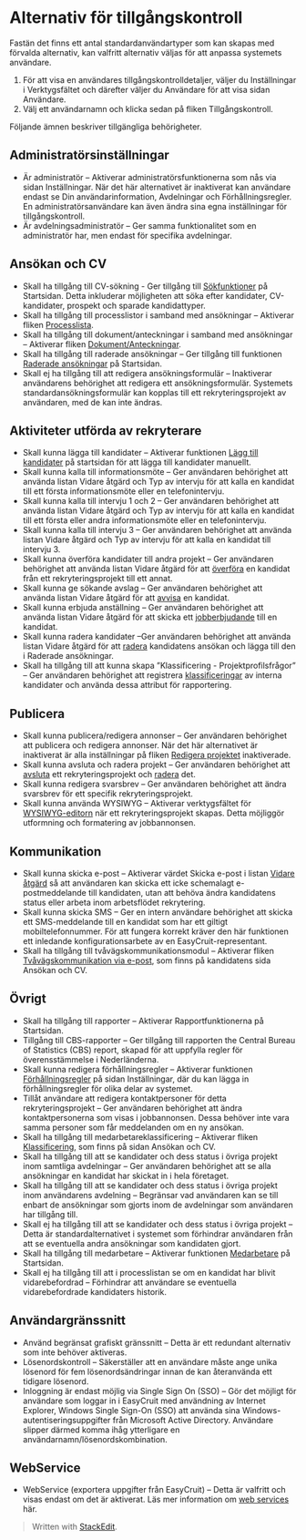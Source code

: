 # Alternativ för tillgångskontroll

Fastän det finns ett antal standardanvändartyper som kan skapas med förvalda alternativ, kan valfritt alternativ väljas för att anpassa systemets användare.

1.  För att visa en användares tillgångskontrolldetaljer, väljer du  Inställningar  i Verktygsfältet och därefter väljer du  Användare  för att visa sidan  Användare.
2.  Välj ett användarnamn och klicka sedan på fliken  Tillgångskontroll.

Följande ämnen beskriver tillgängliga behörigheter.

## Administratörsinställningar

-   Är administratör  – Aktiverar administratörsfunktionerna som nås via sidan Inställningar. När det här alternativet är inaktiverat kan användare endast se  Din användarinformation,  Avdelningar  och  Förhållningsregler. En administratörsanvändare kan även ändra sina egna inställningar för tillgångskontroll.
-   Är avdelningsadministratör  – Ger samma funktionalitet som en administratör har, men endast för specifika avdelningar.

## Ansökan och CV

-   Skall ha tillgång till CV-sökning  - Ger tillgång till  [Sökfunktioner](https://www.google.com/url?q=http://searching_for_candidates.htm&source=gmail-html&ust=1635931922423000&usg=AFQjCNHlfFdLxxi1Jxdf42TavCxzohm8vA)  på  Startsidan. Detta inkluderar möjligheten att söka efter kandidater, CV-kandidater, prospekt och sparade kandidattyper.
-   Skall ha tillgång till processlistor i samband med ansökningar  – Aktiverar fliken  [Processlista](https://www.google.com/url?q=http://recruitment_activities_list_tab.htm&source=gmail-html&ust=1635931922423000&usg=AFQjCNGY7jCxVSV9hiMezed2Uz2fmYJv7w).
-   Skall ha tillgång till dokument/anteckningar i samband med ansökningar  – Aktiverar fliken  [Dokument/Anteckningar](https://www.google.com/url?q=http://documents_notes_tab.htm&source=gmail-html&ust=1635931922423000&usg=AFQjCNFn_vuTS0tyH7QMvwzTpHtB6f45XA).
-   Skall ha tillgång till raderade ansökningar  – Ger tillgång till funktionen  [Raderade ansökningar](https://www.google.com/url?q=http://deleting_an_applicant.htm&source=gmail-html&ust=1635931922423000&usg=AFQjCNHOJkvpOFRMiCvRy-sBvDvI6FeCtg)  på  Startsidan.
-   Skall ej ha tillgång till att redigera ansökningsformulär  – Inaktiverar användarens behörighet att redigera ett ansökningsformulär. Systemets standardansökningsformulär kan kopplas till ett rekryteringsprojekt av användaren, med de kan inte ändras.

## Aktiviteter utförda av rekryterare

-   Skall kunna lägga till kandidater  – Aktiverar funktionen  [Lägg till kandidater](https://www.google.com/url?q=http://adding_candidates.htm&source=gmail-html&ust=1635931922423000&usg=AFQjCNEQkmbXTSjQJA4ssE3eI4-DrAMaqQ)  på startsidan för att lägga till kandidater manuellt.
-   Skall kunna kalla till informationsmöte  – Ger användaren behörighet att använda listan  Vidare åtgärd  och  Typ av intervju  för att kalla en kandidat till ett första informationsmöte eller en telefonintervju.
-   Skall kunna kalla till intervju 1 och 2  – Ger användaren behörighet att använda listan  Vidare åtgärd  och  Typ av intervju  för att kalla en kandidat till ett första eller andra informationsmöte eller en telefonintervju.
-   Skall kunna kalla till intervju 3  – Ger användaren behörighet att använda listan  Vidare åtgärd  och  Typ av intervju  för att kalla en kandidat till intervju 3.
-   Skall kunna överföra kandidater till andra projekt  – Ger användaren behörighet att använda listan  Vidare åtgärd  för att  [överföra](https://www.google.com/url?q=http://transferring_applicants.htm&source=gmail-html&ust=1635931922423000&usg=AFQjCNEpNBWSlzaf0wzeIq7WvVJ0tAMsFg)  en kandidat från ett rekryteringsprojekt till ett annat.
-   Skall kunna ge sökande avslag  – Ger användaren behörighet att använda listan  Vidare åtgärd  för att  [avvisa](https://www.google.com/url?q=http://rejecting_and_withdrawing_an_applicant.htm&source=gmail-html&ust=1635931922423000&usg=AFQjCNFPJKNXUDgbRsw6SlYHPVZcHyMwBg)  en kandidat.
-   Skall kunna erbjuda anställning  – Ger användaren behörighet att använda listan  Vidare åtgärd  för att skicka ett  [jobberbjudande](https://www.google.com/url?q=http://making_an_offer_to_an_applicant.htm&source=gmail-html&ust=1635931922423000&usg=AFQjCNFB5EqmKNUeh1XbcFtw4HE6Tr4F4w)  till en kandidat.
-   Skall kunna radera kandidater  –Ger användaren behörighet att använda listan  Vidare åtgärd  för att  [radera](https://www.google.com/url?q=http://deleting_an_applicant.htm&source=gmail-html&ust=1635931922423000&usg=AFQjCNHOJkvpOFRMiCvRy-sBvDvI6FeCtg)  kandidatens ansökan och lägga till den i  Raderade ansökningar.
-   Skall ha tillgång till att kunna skapa ”Klassificering - Projektprofilsfrågor”  – Ger användaren behörighet att registrera  [klassificeringar](https://www.google.com/url?q=http://classification_tab.htm&source=gmail-html&ust=1635931922423000&usg=AFQjCNE87VG80ScIcGBMJL9aNeJ3-70gyw)  av interna kandidater och använda dessa attribut för rapportering.

## Publicera

-   Skall kunna publicera/redigera annonser  – Ger användaren behörighet att publicera och redigera annonser. När det här alternativet är inaktiverat är alla inställningar på fliken  [Redigera projektet](https://www.google.com/url?q=http://edit_a_vacancy.htm&source=gmail-html&ust=1635931922423000&usg=AFQjCNE8ocpl_yr3kAtWiZF67uAVLOfMQQ)  inaktiverade.
-   Skall kunna avsluta och radera projekt  – Ger användaren behörighet att  [avsluta](https://www.google.com/url?q=http://closing_a_vacancy.htm&source=gmail-html&ust=1635931922423000&usg=AFQjCNGoFYuGhQpG-VDkJ5D6PEqvyEd67w)  ett rekryteringsprojekt och  [radera](https://www.google.com/url?q=http://deleting_a_vacancy.htm&source=gmail-html&ust=1635931922423000&usg=AFQjCNHFwG1Mt4qz3VoAAc_PxCdK0lCU_w)  det.
-   Skall kunna redigera svarsbrev  – Ger användaren behörighet att ändra svarsbrev för ett specifik rekryteringsprojekt.
-   Skall kunna använda WYSIWYG  – Aktiverar verktygsfältet för  [WYSIWYG-editorn](https://www.google.com/url?q=http://wysiwyg_text_editor.htm&source=gmail-html&ust=1635931922423000&usg=AFQjCNGunaxgATanl4WizL9hrdaQT9AR1g)  när ett rekryteringsprojekt skapas. Detta möjliggör utformning och formatering av jobbannonsen.

## Kommunikation

-   Skall kunna skicka e-post  – Aktiverar värdet  Skicka e-post  i listan  [Vidare åtgärd](https://www.google.com/url?q=http://applicant_progress_options.htm&source=gmail-html&ust=1635931922423000&usg=AFQjCNFE172eksEZNz1vgvKa107MnBfhug)  så att användaren kan skicka ett icke schemalagt e-postmeddelande till kandidaten, utan att behöva ändra kandidatens status eller arbeta inom arbetsflödet rekrytering.
-   Skall kunna skicka SMS  – Ger en intern användare behörighet att skicka ett SMS-meddelande till en kandidat som har ett giltigt mobiltelefonnummer. För att fungera korrekt kräver den här funktionen ett inledande konfigurationsarbete av en EasyCruit-representant.
-   Skall ha tillgång till tvåvägskommunikationsmodul  – Aktiverar fliken  [Tvåvägskommunikation via e-post](https://www.google.com/url?q=http://two_way_email_tab.htm&source=gmail-html&ust=1635931922423000&usg=AFQjCNHiyp6GH2QY3pAeByw8G9h7lP6oaQ), som finns på kandidatens sida  Ansökan och CV.

## Övrigt

-   Skall ha tillgång till rapporter  – Aktiverar  Rapportfunktionerna  på  Startsidan.
-   Tillgång till CBS-rapporter  – Ger tillgång till rapporten the Central Bureau of Statistics (CBS) report, skapad för att uppfylla regler för överensstämmelse i Nederländerna.
-   Skall kunna redigera förhållningsregler  – Aktiverar funktionen  [Förhållningsregler](https://www.google.com/url?q=http://internal_guidelines.htm&source=gmail-html&ust=1635931922423000&usg=AFQjCNHO-rM5lXJBmX0y6dpuJiEYpnikhA)  på sidan  Inställningar, där du kan lägga in förhållningsregler för olika delar av systemet.
-   Tillåt användare att redigera kontaktpersoner för detta rekryteringsprojekt  – Ger användaren behörighet att ändra kontaktpersonerna som visas i jobbannonsen. Dessa behöver inte vara samma personer som får meddelanden om en ny ansökan.
-   Skall ha tillgång till medarbetareklassificering  – Aktiverar fliken  [Klassificering](https://www.google.com/url?q=http://classification_tab.htm&source=gmail-html&ust=1635931922423000&usg=AFQjCNE87VG80ScIcGBMJL9aNeJ3-70gyw), som finns på sidan  Ansökan och CV.
-   Skall ha tillgång till att se kandidater och dess status i övriga projekt inom samtliga avdelningar  – Ger användaren behörighet att se alla ansökningar en kandidat har skickat in i hela företaget.
-   Skall ha tillgång till att se kandidater och dess status i övriga projekt inom användarens avdelning  – Begränsar vad användaren kan se till enbart de ansökningar som gjorts inom de avdelningar som användaren har tillgång till.
-   Skall ej ha tillgång till att se kandidater och dess status i övriga projekt  – Detta är standardalternativet i systemet som förhindrar användaren från att se eventuella andra ansökningar som kandidaten gjort.
-   Skall ha tillgång till medarbetare  – Aktiverar funktionen  [Medarbetare](https://www.google.com/url?q=http://guide_for_users_employees.htm&source=gmail-html&ust=1635931922423000&usg=AFQjCNGrsD9JJUpJDsODWjlEzDyzU_UGog)  på Startsidan.
-   Skall ej ha tillgång till att i processlistan se om en kandidat har blivit vidarebefordrad  – Förhindrar att användare se eventuella vidarebefordrade kandidaters historik.

## Användargränssnitt

-   Använd begränsat grafiskt gränssnitt  – Detta är ett redundant alternativ som inte behöver aktiveras.
-   Lösenordskontroll  – Säkerställer att en användare måste ange unika lösenord för fem lösenordsändringar innan de kan återanvända ett tidigare lösenord.
-   Inloggning är endast möjlig via Single Sign On (SSO)  – Gör det möjligt för användare som loggar in i EasyCruit med användning av Internet Explorer, Windows Single Sign-On (SSO) att använda sina Windows-autentiseringsuppgifter från Microsoft Active Directory. Användare slipper därmed komma ihåg ytterligare en användarnamn/lösenordskombination.

## WebService

-   WebService (exportera uppgifter från EasyCruit)  – Detta är valfritt och visas endast om det är aktiverat. Läs mer information om  [web services](https://www.google.com/url?q=http://guide_for_administrators_integration_apis.htm&source=gmail-html&ust=1635931922423000&usg=AFQjCNFWXXUTKEfH4hbAeozKyiqwrM_Tfg)  här.
> Written with [StackEdit](https://stackedit.io/).
<!--stackedit_data:
eyJoaXN0b3J5IjpbLTkwNDY2NzI0OF19
-->